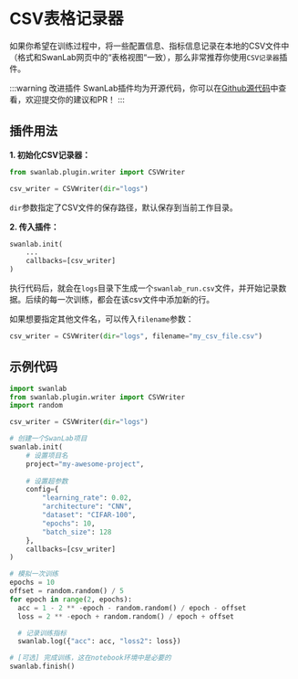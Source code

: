 # CSV表格记录器

如果你希望在训练过程中，将一些配置信息、指标信息记录在本地的CSV文件中（格式和SwanLab网页中的“表格视图“一致），那么非常推荐你使用`CSV记录器`插件。

:::warning 改进插件
SwanLab插件均为开源代码，你可以在[Github源代码](https://github.com/SwanHubX/SwanLab/blob/main/swanlab/plugin/writer.py)中查看，欢迎提交你的建议和PR！
:::

## 插件用法

**1. 初始化CSV记录器：**

```python
from swanlab.plugin.writer import CSVWriter

csv_writer = CSVWriter(dir="logs")
```

`dir`参数指定了CSV文件的保存路径，默认保存到当前工作目录。

**2. 传入插件：**

```python
swanlab.init(
    ...
    callbacks=[csv_writer]
)
```

执行代码后，就会在`logs`目录下生成一个`swanlab_run.csv`文件，并开始记录数据。后续的每一次训练，都会在该csv文件中添加新的行。

如果想要指定其他文件名，可以传入`filename`参数：

```python
csv_writer = CSVWriter(dir="logs", filename="my_csv_file.csv")
```


## 示例代码


```python
import swanlab
from swanlab.plugin.writer import CSVWriter
import random

csv_writer = CSVWriter(dir="logs")

# 创建一个SwanLab项目
swanlab.init(
    # 设置项目名
    project="my-awesome-project",
    
    # 设置超参数
    config={
        "learning_rate": 0.02,
        "architecture": "CNN",
        "dataset": "CIFAR-100",
        "epochs": 10,
        "batch_size": 128
    },
    callbacks=[csv_writer]
)

# 模拟一次训练
epochs = 10
offset = random.random() / 5
for epoch in range(2, epochs):
  acc = 1 - 2 ** -epoch - random.random() / epoch - offset
  loss = 2 ** -epoch + random.random() / epoch + offset

  # 记录训练指标
  swanlab.log({"acc": acc, "loss2": loss})

# [可选] 完成训练，这在notebook环境中是必要的
swanlab.finish()
```